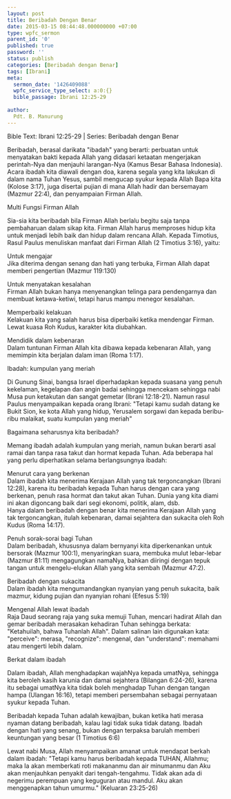 ```yaml
---
layout: post
title: Beribadah Dengan Benar
date: 2015-03-15 08:44:48.000000000 +07:00
type: wpfc_sermon
parent_id: '0'
published: true
password: ''
status: publish
categories: [Beribadah dengan Benar]
tags: [Ibrani]
meta:
  sermon_date: '1426409088'
  wpfc_service_type_select: a:0:{}
  bible_passage: Ibrani 12:25-29
  
author:
  Pdt. B. Manurung
---
```

<p>Bible Text: Ibrani 12:25-29 | Series: Beribadah dengan Benar</p>
<p>Beribadah, berasal darikata "ibadah" yang berarti: perbuatan untuk menyatakan bakti kepada Allah yang didasari ketaatan mengerjakan perintah-Nya dan menjauhi larangan-Nya (Kamus Besar Bahasa Indonesia). Acara ibadah kita diawali dengan doa, karena segala yang kita lakukan di dalam nama Tuhan Yesus, sambil mengucap syukur kepada Allah Bapa kita (Kolose 3:17), juga disertai pujian di mana Allah hadir dan bersemayam (Mazmur 22:4), dan penyampaian Firman Allah.</p>
<p>Multi Fungsi Firman Allah</p>
<p>Sia-sia kita beribadah bila Firman Allah berlalu begitu saja tanpa pembaharuan dalam sikap kita. Firman Allah harus memproses hidup kita untuk menjadi lebih baik dan hidup dalam rencana Allah. Kepada Timotius, Rasul Paulus menuliskan manfaat dari Firman Allah (2 Timotius 3:16), yaitu:</p>
<p>	Untuk mengajar<br />
Jika diterima dengan senang dan hati yang terbuka, Firman Allah dapat memberi pengertian (Mazmur 119:130)</p>
<p>	Untuk menyatakan kesalahan<br />
Firman Allah bukan hanya menyenangkan telinga para pendengarnya dan membuat ketawa-ketiwi, tetapi harus mampu menegor kesalahan.</p>
<p>	Memperbaiki kelakuan<br />
Kelakuan kita yang salah harus bisa diperbaiki ketika mendengar Firman. Lewat kuasa Roh Kudus, karakter kita diubahkan.</p>
<p>	Mendidik  dalam kebenaran<br />
Dalam tuntunan Firman Allah kita dibawa kepada kebenaran Allah, yang memimpin kita berjalan dalam iman (Roma 1:17).</p>
<p>Ibadah: kumpulan yang meriah</p>
<p>Di Gunung Sinai, bangsa Israel diperhadapkan kepada suasana yang penuh kekelaman, kegelapan dan angin badai sehingga mencekam sehingga nabi Musa pun ketakutan dan sangat gemetar (Ibrani 12:18-21). Namun rasul Paulus menyampaikan kepada orang Ibrani: "Tetapi kamu sudah datang ke Bukit Sion, ke kota Allah yang hidup, Yerusalem sorgawi dan kepada beribu-ribu malaikat, suatu kumpulan yang meriah"</p>
<p>Bagaimana seharusnya kita beribadah?</p>
<p>Memang ibadah adalah kumpulan yang meriah, namun bukan berarti asal ramai dan tanpa rasa takut dan hormat kepada Tuhan. Ada beberapa hal yang perlu diperhatikan selama berlangsungnya ibadah:</p>
<p>	Menurut cara yang berkenan<br />
Dalam ibadah kita menerima Kerajaan Allah yang tak tergoncangkan (Ibrani 12:28), karena itu beribadah kepada Tuhan harus dengan cara yang berkenan, penuh rasa hormat dan takut akan Tuhan. Dunia yang kita diami ini akan digoncang baik dari segi ekonomi, politik, alam, dsb.<br />
Hanya dalam beribadah dengan benar kita menerima Kerajaan Allah yang tak tergoncangkan, itulah kebenaran, damai sejahtera dan sukacita oleh Roh Kudus (Roma 14:17).</p>
<p>	Penuh sorak-sorai bagi Tuhan<br />
Dalam beribadah, khususnya dalam bernyanyi kita diperkenankan untuk bersorak (Mazmur 100:1), menyaringkan suara, membuka mulut lebar-lebar (Mazmur 81:11) mengagungkan namaNya, bahkan diiringi dengan tepuk tangan untuk mengelu-elukan Allah yang kita sembah (Mazmur 47:2).</p>
<p>	Beribadah dengan sukacita<br />
Dalam ibadah kita mengumandangkan nyanyian yang penuh sukacita, baik mazmur, kidung pujian dan nyanyian rohani (Efesus 5:19)</p>
<p>	Mengenal Allah lewat ibadah<br />
Raja Daud seorang raja yang suka memuji Tuhan, mencari hadirat Allah dan gemar beribadah merasakan kehadiran Tuhan sehingga berkata: "Ketahuilah, bahwa Tuhanlah Allah". Dalam salinan lain digunakan kata: "perceive": merasa, "recognize": mengenal, dan "understand": memahami atau mengerti lebih dalam.</p>
<p>Berkat dalam ibadah</p>
<p>Dalam ibadah, Allah menghadapkan wajahNya kepada umatNya, sehingga kita beroleh kasih karunia dan damai sejahtera (Bilangan 6:24-26), karena itu sebagai umatNya kita tidak boleh menghadap Tuhan dengan tangan hampa (Ulangan 16:16), tetapi memberi persembahan sebagai pernyataan syukur kepada Tuhan.</p>
<p>Beribadah kepada Tuhan adalah kewajiban, bukan ketika hati merasa nyaman datang beribadah, kalau lagi tidak suka tidak datang. Ibadah dengan hati yang senang, bukan dengan terpaksa barulah memberi keuntungan yang besar (1 Timotius 6:6) </p>
<p>Lewat nabi Musa, Allah menyampaikan amanat untuk mendapat berkah dalam ibadah: "Tetapi kamu harus beribadah kepada TUHAN, Allahmu; maka Ia akan memberkati roti makananmu dan air minumanmu dan Aku akan menjauhkan penyakit dari tengah-tengahmu. Tidak akan ada di negerimu perempuan yang keguguran atau mandul. Aku akan menggenapkan tahun umurmu." (Keluaran 23:25-26)</p>
